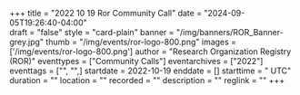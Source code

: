 +++
title = "2022 10 19 Ror Community Call" 
date = "2024-09-05T19:26:40-04:00"  
draft = "false" 
style = "card-plain" 
banner = "/img/banners/ROR_Banner-grey.jpg" 
thumb = "/img/events/ror-logo-800.png" 
images = ['/img/events/ror-logo-800.png']
author = "Research Organization Registry (ROR)" 
eventtypes = ["Community Calls"]
eventarchives = ["2022"]
eventtags = ["", "",]
startdate = 2022-10-19
enddate = []
starttime = " UTC"
duration = ""
location = ""
recorded = ""
description = ""
reglink = ""
+++


<!-- Post-event content template

## Materials 

- [Slides from event]()

<iframe src=""></iframe>

---

## Recording 

{{< youtube id="" >}}

--- 

--> 

